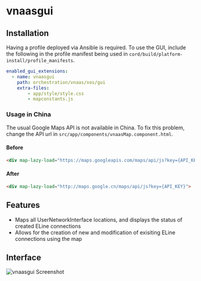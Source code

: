 # vnaasgui

## Installation

Having a profile deployed via Ansible is required. To use the GUI, include the following in the profile manifest
being used in `cord/build/platform-install/profile_manifests`.

```yaml
enabled_gui_extensions:
  - name: vnaasgui
    path: orchestration/vnaas/xos/gui
    extra-files:
        - app/style/style.css
        - mapconstants.js
```

### Usage in China
The usual Google Maps API is not available in China. To fix this problem, change the API url in 
`src/app/components/vnaasMap.component.html`.

#### Before
```html
<div map-lazy-load="https://maps.googleapis.com/maps/api/js?key={API_KEY}">
``` 

#### After
```html
<div map-lazy-load="http://maps.google.cn/maps/api/js?key={API_KEY}">
```

## Features

 - Maps all UserNetworkInterface locations, and displays the status of created ELine connections
 - Allows for the creation of new and modification of exisiting ELine connections using the map
 
## Interface

![vnaasgui Screenshot](http://i.imgur.com/f4YxuyV.png)